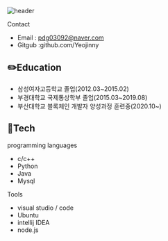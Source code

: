 ![header](https://capsule-render.vercel.app/api?type=wave&color=E3A6AE&height=300&section=header&text=Yeojinny&fontSize=90)

Contact
* Email : pdg03092@naver.com
* Gitgub :github.com/Yeojinny


## ✏️Education 

- 삼성여자고등학교 졸업(2012.03~2015.02)
- 부경대학교 국제통상학부 졸업(2015.03~2019.08)
- 부산대학교 블록체인 개발자 양성과정 훈련중(2020.10~)

## 🔨Tech
programming languages
- c/c++
- Python
- Java
- Mysql

Tools
- visual studio / code
- Ubuntu
- intellij IDEA
- node.js
